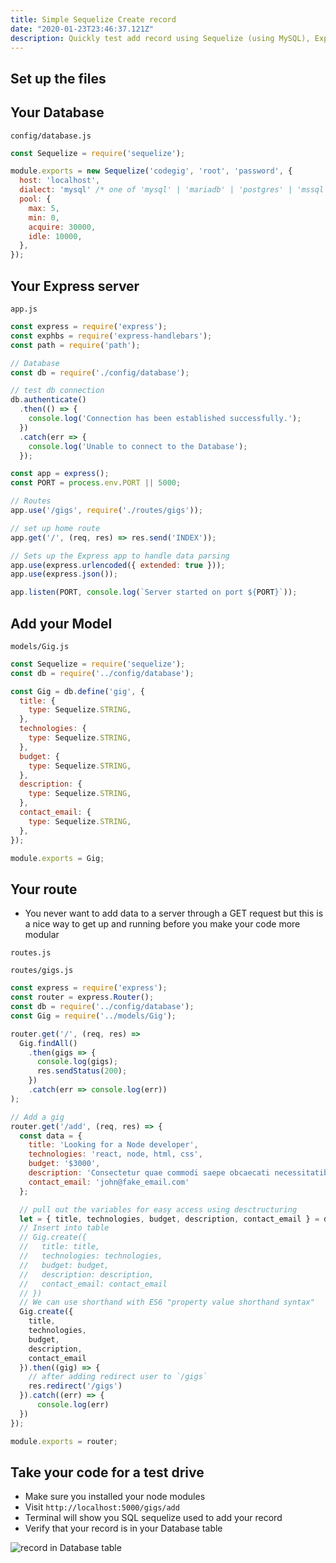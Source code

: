 ```yaml
---
title: Simple Sequelize Create record
date: "2020-01-23T23:46:37.121Z"
description: Quickly test add record using Sequelize (using MySQL), Express, Node
---
```


## Set up the files

## Your Database
`config/database.js`

```javascript
const Sequelize = require('sequelize');

module.exports = new Sequelize('codegig', 'root', 'password', {
  host: 'localhost',
  dialect: 'mysql' /* one of 'mysql' | 'mariadb' | 'postgres' | 'mssql' */,
  pool: {
    max: 5,
    min: 0,
    acquire: 30000,
    idle: 10000,
  },
});
```

## Your Express server
`app.js`

```javascript
const express = require('express');
const exphbs = require('express-handlebars');
const path = require('path');

// Database
const db = require('./config/database');

// test db connection
db.authenticate()
  .then(() => {
    console.log('Connection has been established successfully.');
  })
  .catch(err => {
    console.log('Unable to connect to the Database');
  });

const app = express();
const PORT = process.env.PORT || 5000;

// Routes
app.use('/gigs', require('./routes/gigs'));

// set up home route
app.get('/', (req, res) => res.send('INDEX'));

// Sets up the Express app to handle data parsing
app.use(express.urlencoded({ extended: true }));
app.use(express.json());

app.listen(PORT, console.log(`Server started on port ${PORT}`));
```

## Add your Model
`models/Gig.js`

```javascript
const Sequelize = require('sequelize');
const db = require('../config/database');

const Gig = db.define('gig', {
  title: {
    type: Sequelize.STRING,
  },
  technologies: {
    type: Sequelize.STRING,
  },
  budget: {
    type: Sequelize.STRING,
  },
  description: {
    type: Sequelize.STRING,
  },
  contact_email: {
    type: Sequelize.STRING,
  },
});

module.exports = Gig;
```

## Your route
* You never want to add data to a server through a GET request but this is a nice way to get up and running before you make your code more modular

`routes.js`

`routes/gigs.js`

```javascript
const express = require('express');
const router = express.Router();
const db = require('../config/database');
const Gig = require('../models/Gig');

router.get('/', (req, res) =>
  Gig.findAll()
    .then(gigs => {
      console.log(gigs);
      res.sendStatus(200);
    })
    .catch(err => console.log(err))
);

// Add a gig
router.get('/add', (req, res) => {
  const data = {
    title: 'Looking for a Node developer',
    technologies: 'react, node, html, css',
    budget: '$3000',
    description: 'Consectetur quae commodi saepe obcaecati necessitatibus? Amet quod voluptas fuga consequatur inventore. Molestias minima consequuntur necessitatibus repellat temporibus Ullam facere nisi magni veritatis laudantium Ab culpa ipsum quis eligendi laudantium',
    contact_email: 'john@fake_email.com'
  };

  // pull out the variables for easy access using desctructuring
  let = { title, technologies, budget, description, contact_email } = data;
  // Insert into table
  // Gig.create({
  //   title: title,
  //   technologies: technologies,
  //   budget: budget,
  //   description: description,
  //   contact_email: contact_email
  // })
  // We can use shorthand with ES6 "property value shorthand syntax"
  Gig.create({
    title,
    technologies,
    budget,
    description,
    contact_email
  }).then((gig) => {
    // after adding redirect user to `/gigs`
    res.redirect('/gigs')
  }).catch((err) => {
      console.log(err)
  })
});

module.exports = router;
```

## Take your code for a test drive
* Make sure you installed your node modules
* Visit `http://localhost:5000/gigs/add`
* Terminal will show you SQL sequelize used to add your record
* Verify that your record is in your Database table

![record in Database table](https://i.imgur.com/GuJCOVZ.png)
